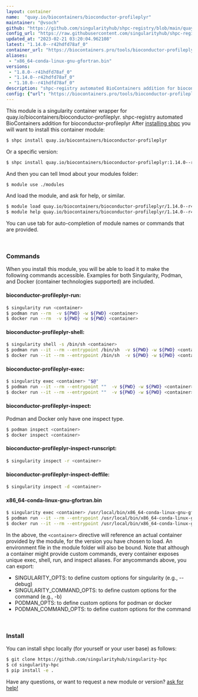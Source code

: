 ```yaml
---
layout: container
name:  "quay.io/biocontainers/bioconductor-profileplyr"
maintainer: "@vsoch"
github: "https://github.com/singularityhub/shpc-registry/blob/main/quay.io/biocontainers/bioconductor-profileplyr/container.yaml"
config_url: "https://raw.githubusercontent.com/singularityhub/shpc-registry/main/quay.io/biocontainers/bioconductor-profileplyr/container.yaml"
updated_at: "2023-02-21 03:20:04.962108"
latest: "1.14.0--r42hdfd78af_0"
container_url: "https://biocontainers.pro/tools/bioconductor-profileplyr"
aliases:
 - "x86_64-conda-linux-gnu-gfortran.bin"
versions:
 - "1.8.0--r41hdfd78af_0"
 - "1.14.0--r42hdfd78af_0"
 - "1.10.0--r41hdfd78af_0"
description: "shpc-registry automated BioContainers addition for bioconductor-profileplyr"
config: {"url": "https://biocontainers.pro/tools/bioconductor-profileplyr", "maintainer": "@vsoch", "description": "shpc-registry automated BioContainers addition for bioconductor-profileplyr", "latest": {"1.14.0--r42hdfd78af_0": "sha256:87e42ace19effa29fe0101bd402f791a43c67a389a0fcb344e89fd61844722cf"}, "tags": {"1.8.0--r41hdfd78af_0": "sha256:c834dded7a708fa474d73436aa5f2c17676c641d4c5327bea8bc449d8686076d", "1.14.0--r42hdfd78af_0": "sha256:87e42ace19effa29fe0101bd402f791a43c67a389a0fcb344e89fd61844722cf", "1.10.0--r41hdfd78af_0": "sha256:4440f951c384b14b7f3833b01d6bc3d8ea526f177614b6498522e00a5a4efa91"}, "docker": "quay.io/biocontainers/bioconductor-profileplyr", "aliases": {"x86_64-conda-linux-gnu-gfortran.bin": "/usr/local/bin/x86_64-conda-linux-gnu-gfortran.bin"}}
---
```


This module is a singularity container wrapper for quay.io/biocontainers/bioconductor-profileplyr.
shpc-registry automated BioContainers addition for bioconductor-profileplyr
After [installing shpc](#install) you will want to install this container module:


```bash
$ shpc install quay.io/biocontainers/bioconductor-profileplyr
```

Or a specific version:

```bash
$ shpc install quay.io/biocontainers/bioconductor-profileplyr:1.14.0--r42hdfd78af_0
```

And then you can tell lmod about your modules folder:

```bash
$ module use ./modules
```

And load the module, and ask for help, or similar.

```bash
$ module load quay.io/biocontainers/bioconductor-profileplyr/1.14.0--r42hdfd78af_0
$ module help quay.io/biocontainers/bioconductor-profileplyr/1.14.0--r42hdfd78af_0
```

You can use tab for auto-completion of module names or commands that are provided.

<br>

### Commands

When you install this module, you will be able to load it to make the following commands accessible.
Examples for both Singularity, Podman, and Docker (container technologies supported) are included.

#### bioconductor-profileplyr-run:

```bash
$ singularity run <container>
$ podman run --rm  -v ${PWD} -w ${PWD} <container>
$ docker run --rm  -v ${PWD} -w ${PWD} <container>
```

#### bioconductor-profileplyr-shell:

```bash
$ singularity shell -s /bin/sh <container>
$ podman run --it --rm --entrypoint /bin/sh  -v ${PWD} -w ${PWD} <container>
$ docker run --it --rm --entrypoint /bin/sh  -v ${PWD} -w ${PWD} <container>
```

#### bioconductor-profileplyr-exec:

```bash
$ singularity exec <container> "$@"
$ podman run --it --rm --entrypoint ""  -v ${PWD} -w ${PWD} <container> "$@"
$ docker run --it --rm --entrypoint ""  -v ${PWD} -w ${PWD} <container> "$@"
```

#### bioconductor-profileplyr-inspect:

Podman and Docker only have one inspect type.

```bash
$ podman inspect <container>
$ docker inspect <container>
```

#### bioconductor-profileplyr-inspect-runscript:

```bash
$ singularity inspect -r <container>
```

#### bioconductor-profileplyr-inspect-deffile:

```bash
$ singularity inspect -d <container>
```


#### x86_64-conda-linux-gnu-gfortran.bin

```bash
$ singularity exec <container> /usr/local/bin/x86_64-conda-linux-gnu-gfortran.bin
$ podman run --it --rm --entrypoint /usr/local/bin/x86_64-conda-linux-gnu-gfortran.bin   -v ${PWD} -w ${PWD} <container> -c " $@"
$ docker run --it --rm --entrypoint /usr/local/bin/x86_64-conda-linux-gnu-gfortran.bin   -v ${PWD} -w ${PWD} <container> -c " $@"
```



In the above, the `<container>` directive will reference an actual container provided
by the module, for the version you have chosen to load. An environment file in the
module folder will also be bound. Note that although a container
might provide custom commands, every container exposes unique exec, shell, run, and
inspect aliases. For anycommands above, you can export:

 - SINGULARITY_OPTS: to define custom options for singularity (e.g., --debug)
 - SINGULARITY_COMMAND_OPTS: to define custom options for the command (e.g., -b)
 - PODMAN_OPTS: to define custom options for podman or docker
 - PODMAN_COMMAND_OPTS: to define custom options for the command

<br>

### Install

You can install shpc locally (for yourself or your user base) as follows:

```bash
$ git clone https://github.com/singularityhub/singularity-hpc
$ cd singularity-hpc
$ pip install -e .
```

Have any questions, or want to request a new module or version? [ask for help!](https://github.com/singularityhub/singularity-hpc/issues)